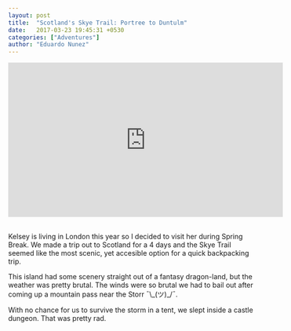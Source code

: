 ```yaml
---
layout: post
title:  "Scotland's Skye Trail: Portree to Duntulm"
date:   2017-03-23 19:45:31 +0530
categories: ["Adventures"]
author: "Eduardo Nunez"
---
```


<div style="text-align: center;"><iframe width="560" height="315" src="https://www.youtube.com/embed/mjk3KmEUm8I" frameborder="0" allowfullscreen></iframe></div>

<br>

Kelsey is living in London this year so I decided to visit her during Spring Break. We made a trip out to Scotland for a 4 days and the Skye Trail seemed like the most scenic, yet accesible option for a quick backpacking trip.


This island had some scenery straight out of a fantasy dragon-land, but the weather was pretty brutal. The winds were so brutal we had to bail out after coming up a mountain pass near the Storr  ¯&#92;\_(ツ)\_/¯. 

With no chance for us to survive the storm in a tent, we slept inside a castle dungeon. That was pretty rad.